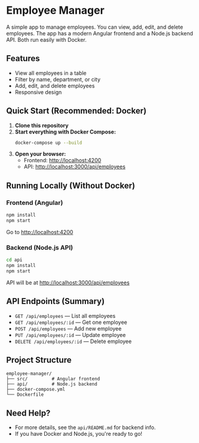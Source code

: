 # Employee Manager

A simple app to manage employees. You can view, add, edit, and delete employees. The app has a modern Angular frontend and a Node.js backend API. Both run easily with Docker.

## Features
- View all employees in a table
- Filter by name, department, or city
- Add, edit, and delete employees
- Responsive design

## Quick Start (Recommended: Docker)

1. **Clone this repository**
2. **Start everything with Docker Compose:**
   ```bash
   docker-compose up --build
   ```
3. **Open your browser:**
   - Frontend: [http://localhost:4200](http://localhost:4200)
   - API: [http://localhost:3000/api/employees](http://localhost:3000/api/employees)

## Running Locally (Without Docker)

### Frontend (Angular)
```bash
npm install
npm start
```
Go to [http://localhost:4200](http://localhost:4200)

### Backend (Node.js API)
```bash
cd api
npm install
npm start
```
API will be at [http://localhost:3000/api/employees](http://localhost:3000/api/employees)

## API Endpoints (Summary)
- `GET /api/employees` — List all employees
- `GET /api/employees/:id` — Get one employee
- `POST /api/employees` — Add new employee
- `PUT /api/employees/:id` — Update employee
- `DELETE /api/employees/:id` — Delete employee

## Project Structure
```
employee-manager/
├── src/         # Angular frontend
├── api/         # Node.js backend
├── docker-compose.yml
└── Dockerfile
```

## Need Help?
- For more details, see the `api/README.md` for backend info.
- If you have Docker and Node.js, you're ready to go!
